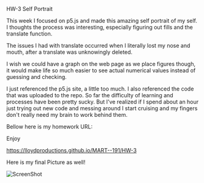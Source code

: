 HW-3 Self Portrait

This week I focused on p5.js and made this amazing self portrait of my self. I thoughts the process was interesting, especially figuring out fills and the translate function.


The issues I had with translate occurred when I literally lost my nose and mouth, after a translate was unknowingly deleted.


I wish we could have a graph on the web page as we place figures though, it would make life so much easier to see actual numerical values instead of guessing and checking.

I just referenced the p5.js site, a little too much. I also referenced the code that was uploaded to the repo. So far the difficulty of learning and processes have been pretty sucky. But I've realized if I spend about an hour just trying out new code and messing around I start cruising and my fingers don't really need my brain to work behind them.

Bellow here is my homework URL:

Enjoy

https://lloydproductions.github.io/MART--191/HW-3


Here is my final Picture as well!

![ScreenShot](selfport.png)
